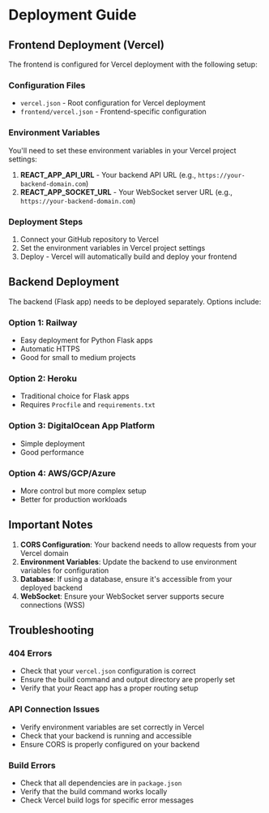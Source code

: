 # Deployment Guide

## Frontend Deployment (Vercel)

The frontend is configured for Vercel deployment with the following setup:

### Configuration Files
- `vercel.json` - Root configuration for Vercel deployment
- `frontend/vercel.json` - Frontend-specific configuration

### Environment Variables
You'll need to set these environment variables in your Vercel project settings:

1. **REACT_APP_API_URL** - Your backend API URL (e.g., `https://your-backend-domain.com`)
2. **REACT_APP_SOCKET_URL** - Your WebSocket server URL (e.g., `https://your-backend-domain.com`)

### Deployment Steps
1. Connect your GitHub repository to Vercel
2. Set the environment variables in Vercel project settings
3. Deploy - Vercel will automatically build and deploy your frontend

## Backend Deployment

The backend (Flask app) needs to be deployed separately. Options include:

### Option 1: Railway
- Easy deployment for Python Flask apps
- Automatic HTTPS
- Good for small to medium projects

### Option 2: Heroku
- Traditional choice for Flask apps
- Requires `Procfile` and `requirements.txt`

### Option 3: DigitalOcean App Platform
- Simple deployment
- Good performance

### Option 4: AWS/GCP/Azure
- More control but more complex setup
- Better for production workloads

## Important Notes

1. **CORS Configuration**: Your backend needs to allow requests from your Vercel domain
2. **Environment Variables**: Update the backend to use environment variables for configuration
3. **Database**: If using a database, ensure it's accessible from your deployed backend
4. **WebSocket**: Ensure your WebSocket server supports secure connections (WSS)

## Troubleshooting

### 404 Errors
- Check that your `vercel.json` configuration is correct
- Ensure the build command and output directory are properly set
- Verify that your React app has a proper routing setup

### API Connection Issues
- Verify environment variables are set correctly in Vercel
- Check that your backend is running and accessible
- Ensure CORS is properly configured on your backend

### Build Errors
- Check that all dependencies are in `package.json`
- Verify that the build command works locally
- Check Vercel build logs for specific error messages 
